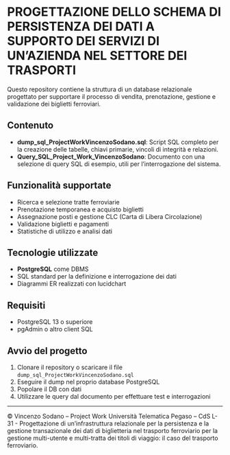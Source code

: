 # PROGETTAZIONE DELLO SCHEMA DI PERSISTENZA DEI DATI A SUPPORTO DEI SERVIZI DI UN’AZIENDA NEL SETTORE DEI TRASPORTI


Questo repository contiene la struttura di un database relazionale progettato per supportare il processo di vendita, prenotazione, gestione e validazione dei biglietti ferroviari.

## Contenuto

- **dump_sql_ProjectWorkVincenzoSodano.sql**: Script SQL completo per la creazione delle tabelle, chiavi primarie, vincoli di integrità e relazioni.
- **Query_SQL_Project_Work_VincenzoSodano**: Documento con una selezione di query SQL di esempio, utili per l’interrogazione del sistema.

## Funzionalità supportate

- Ricerca e selezione tratte ferroviarie
- Prenotazione temporanea e acquisto biglietti
- Assegnazione posti e gestione CLC (Carta di Libera Circolazione)
- Validazione biglietti e pagamenti
- Statistiche di utilizzo e analisi dati

## Tecnologie utilizzate

- **PostgreSQL** come DBMS
- SQL standard per la definizione e interrogazione dei dati
- Diagrammi ER realizzati con lucidchart

## Requisiti

- PostgreSQL 13 o superiore
- pgAdmin o altro client SQL


## Avvio del progetto

1. Clonare il repository o scaricare il file `dump_sql_ProjectWorkVincenzoSodano.sql`
2. Eseguire il dump nel proprio database PostgreSQL
3. Popolare il DB con dati
3. Utilizzare le query dal documento per effettuare test e interrogazioni

---

© Vincenzo Sodano – Project Work Università Telematica Pegaso – CdS L-31 - Progettazione di un’infrastruttura relazionale per la persistenza e la gestione transazionale dei dati di biglietteria nel trasporto ferroviario per la gestione multi-utente e multi-tratta dei titoli di viaggio: il caso del trasporto ferroviario.
